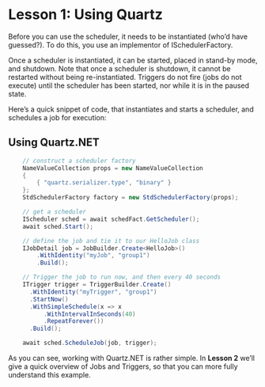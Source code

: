 # Lesson 1: Using Quartz

Before you can use the scheduler, it needs to be instantiated (who’d have guessed?). To do this, you use an implementor of ISchedulerFactory.

Once a scheduler is instantiated, it can be started, placed in stand-by mode, and shutdown. Note that once a scheduler is shutdown, it cannot be restarted without being re-instantiated. Triggers do not fire (jobs do not execute) until the scheduler has been started, nor while it is in the paused state.

Here’s a quick snippet of code, that instantiates and starts a scheduler, and schedules a job for execution:

## Using Quartz.NET

```C#
    // construct a scheduler factory
    NameValueCollection props = new NameValueCollection
    {
        { "quartz.serializer.type", "binary" }
    };
    StdSchedulerFactory factory = new StdSchedulerFactory(props);

    // get a scheduler
    IScheduler sched = await schedFact.GetScheduler();
    await sched.Start();

    // define the job and tie it to our HelloJob class
    IJobDetail job = JobBuilder.Create<HelloJob>()
        .WithIdentity("myJob", "group1")
        .Build();

    // Trigger the job to run now, and then every 40 seconds
    ITrigger trigger = TriggerBuilder.Create()
      .WithIdentity("myTrigger", "group1")
      .StartNow()
      .WithSimpleSchedule(x => x
          .WithIntervalInSeconds(40)
          .RepeatForever())
      .Build();

    await sched.ScheduleJob(job, trigger);
```

As you can see, working with Quartz.NET is rather simple. In **Lesson 2** we’ll give a quick overview of Jobs and Triggers, so that you can more fully understand this example.